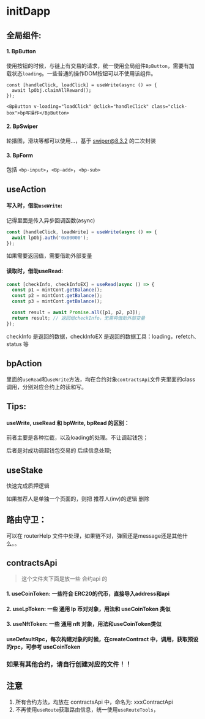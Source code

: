 # initDapp

## 全局组件:

#### 1. BpButton

使用按钮的时候，与链上有交易的请求，统一使用全局组件```BpButton```，需要有加载状态```loading```。一些普通的操作DOM按钮可以不使用该组件。

```vue
const [handleClick, loadClick] = useWrite(async () => {
  await lpObj.claimAllReward();
});

<BpButton v-loading="loadClick" @click="handleClick" class="click-box">bp写操作</BpButton>
```

#### 2. BpSwiper

轮播图，滑块等都可以使用...，基于 swiper@8.3.2 的二次封装



#### 3. BpForm

包括 ```<bp-input>```，```<Bp-add>```，```<bp-sub>```



## useAction

#### 写入时，借助```useWrite```:

记得里面是传入异步回调函数(async)

```js
const [handleClick, loadWrite] = useWrite(async () => {
  await lpObj.auth('0x00000');
});
```

如果需要返回值，需要借助外部变量

#### 读取时，借助useRead:

```js
const [checkInfo, checkInfoEX] = useRead(async () => {
  const p1 = mintCont.getBalance();
  const p2 = mintCont.getBalance();
  const p3 = mintCont.getBalance();

  const result = await Promise.all([p1, p2, p3]);
  return result; // 返回给checkInfo，无需再借助外部变量
});
```

checkInfo 是返回的数据，checkInfoEX 是返回的数据工具：loading，refetch、status 等



## bpAction

里面的```useRead```和```useWrite```方法，均在合约对象```contractsApi```文件夹里面的class调用，分别对应合约上的读和写。



## Tips:

#### useWrite, useRead 和 bpWrite, bpRead 的区别：

前者主要是各种拦截，以及loading的处理。不让调起钱包；

后者是对成功调起钱包交易的 后续信息处理;



## useStake

快速完成质押逻辑

如果推荐人是单独一个页面的，则把 推荐人(inv)的逻辑 删除


## 路由守卫：

可以在 routerHelp 文件中处理，如果链不对，弹窗还是message还是其他什么。。



## contractsApi

>  这个文件夹下面是放一些 合约api 的

#### 1. useCoinToken: 一些符合 ERC20的代币，直接导入address和api

#### 2. useLpToken: 一些 **通用** lp 币对对象，用法和 useCoinToken 类似

#### 3. useNftToken: 一些 **通用** nft 对象，用法和useCoinToken类似

#### useDefaultRpc，每次构建对象的时候，在**createContract** 中，调用，获取预设的rpc，可参考 useCoinToken

### 如果有其他合约，请自行创建对应的文件！！



## 注意

1. 所有合约方法，均放在 contractsApi 中，命名为: xxxContractApi
2. 不再使用```useRoute```获取路由信息，统一使用```useRouteTools```，



